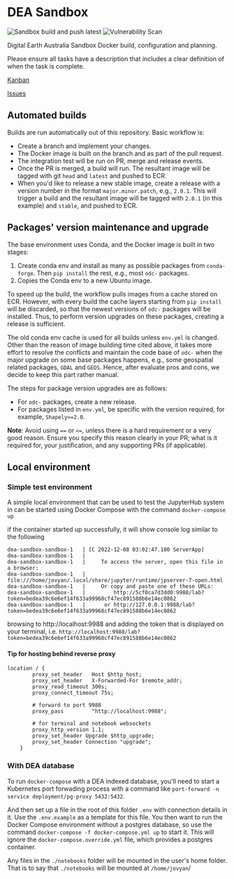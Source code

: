 # DEA Sandbox

![Sandbox build and push latest](https://github.com/GeoscienceAustralia/dea-sandbox/workflows/Sandbox%20build%20and%20push%20latest/badge.svg)
![Vulnerability Scan](https://github.com/GeoscienceAustralia/dea-sandbox/workflows/Vulnerability%20Scan/badge.svg)

Digital Earth Australia Sandbox Docker build, configuration and planning.

Please ensure all tasks have a description that includes a clear definition of when the task is complete.

[Kanban](https://github.com/GeoscienceAustralia/dea-sandbox/projects/1)

[Issues](https://github.com/GeoscienceAustralia/dea-sandbox/issues)

## Automated builds

Builds are run automatically out of this repository. Basic workflow is:

- Create a branch and implement your changes.
- The Docker image is built on the branch and as part of the pull request.
- The integration test will be run on PR, merge and release events.
- Once the PR is merged, a build will run. The resultant image will be tagged with git `head` and `latest` and pushed to ECR.
- When you'd like to release a new stable image, create a release with a version number in the format `major.minor.patch`, e.g., `2.0.1`. This will trigger a build and the resultant image will be tagged with `2.0.1` (in this example) and `stable`, and pushed to ECR.

## Packages' version maintenance and upgrade

The base environment uses Conda, and the Docker image is built in two stages:

1. Create conda env and install as many as possible packages from `conda-forge`. Then `pip install` the rest, e.g., most `odc-` packages.
2. Copies the Conda env to a new Ubuntu image.

To speed up the build, the workflow pulls images from a cache stored on ECR. However, with every build the cache layers starting from `pip install` will be discarded, so that the newest versions of `odc-` packages will be installed. Thus, to perform version upgrades on these packages, creating a release is sufficient.

The old conda env cache is used for all builds unless `env.yml` is changed. Other than the reason of image building time cited above, it takes more effort to resolve the conflicts and maintain the code base of `odc-` when the major upgrade on some base packages happens, e.g., some geospatial related packages, `GDAL` and `GEOS`. Hence, after evaluate pros and cons, we decide to keep this part rather manual.

The steps for package version upgrades are as follows:

- For `odc-` packages, create a new release.
- For packages listed in `env.yml`, be specific with the version required, for example, `Shapely>=2.0`.

**Note**: Avoid using `==` or `<=`, unless there is a hard requirement or a very good reason. Ensure you specify this reason clearly in your PR; what is it required for, your justification, and any supporting PRs (if applicable).

## Local environment

### Simple test environment

A simple local environment that can be used to test the JupyterHub system in can be started using Docker Compose
with the command `docker-compose up`

if the container started up successfully, it will show console log similar to the following

```
dea-sandbox-sandbox-1   | [C 2022-12-08 03:02:47.100 ServerApp]
dea-sandbox-sandbox-1   |
dea-sandbox-sandbox-1   |     To access the server, open this file in a browser:
dea-sandbox-sandbox-1   |         file:///home/jovyan/.local/share/jupyter/runtime/jpserver-7-open.html
dea-sandbox-sandbox-1   |     Or copy and paste one of these URLs:
dea-sandbox-sandbox-1   |         http://5cf0ca7d3dd0:9988/lab?token=bedea39c6e6ef14f633a99968cf47ec891588b6e14ec0862
dea-sandbox-sandbox-1   |      or http://127.0.0.1:9988/lab?token=bedea39c6e6ef14f633a99968cf47ec891588b6e14ec0862
```

browsing to http://localhost:9988 and adding the token that is displayed
on your terminal, i.e. `http://localhost:9988/lab?token=bedea39c6e6ef14f633a99968cf47ec891588b6e14ec0862`

#### Tip for hosting behind reverse proxy

```
location / {
        proxy_set_header   Host $http_host;
        proxy_set_header   X-Forwarded-For $remote_addr;
        proxy_read_timeout 300s;
        proxy_connect_timeout 75s;

        # forward to port 9988
        proxy_pass         "http://localhost:9988";

        # for terminal and notebook websockets
        proxy_http_version 1.1;
        proxy_set_header Upgrade $http_upgrade;
        proxy_set_header Connection "upgrade";
    }
```


### With DEA database
To run `docker-compose` with a DEA indexed database, you'll need to start a Kubernetes port forwading process
with a command like `port-forward -n service deployment/pg-proxy 5432:5432`.

And then set up a file in the root of this folder `.env` with connection details in it. Use the
`.env.example` as a template for this file. You then want to run the Docker Compose environment without a
postgres database, so use the command `docker-compose -f docker-compose.yml up` to start it. This will ignore
the `docker-compose.override.yml` file, which provides a postgres container.

Any files in the `./notebooks` folder will be mounted in the user's home folder. That is to say that `./notebooks`
will be mounted at `/home/jovyan`/
